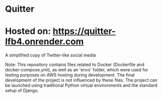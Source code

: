 # Quitter 
# Hosted on: https://quitter-lfb4.onrender.com
A simplified copy of Twitter-like social media

Note: This repository contains files related to Docker (Dockerfile and docker-compose.yml), as well as an 'envs' folder, 
which were used for testing purposes on AWS hosting during development. The final development of the project is not influenced 
by these files. The project can be launched using traditional Python virtual environments and the standard setup of Django.
